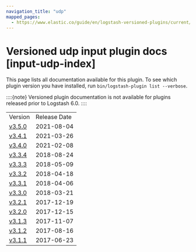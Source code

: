 ```yaml
---
navigation_title: "udp"
mapped_pages:
  - https://www.elastic.co/guide/en/logstash-versioned-plugins/current/input-udp-index.html
---
```


# Versioned udp input plugin docs [input-udp-index]


This page lists all documentation available for this plugin.  To see which plugin version you have installed, run `bin/logstash-plugin list --verbose`.

::::{note}
Versioned plugin documentation is not available for plugins released prior to Logstash 6.0.
::::


|     |     |
| --- | --- |
| Version | Release Date |
| [v3.5.0](v3-5-0-plugins-inputs-udp.md) | 2021-08-04 |
| [v3.4.1](v3-4-1-plugins-inputs-udp.md) | 2021-03-26 |
| [v3.4.0](v3-4-0-plugins-inputs-udp.md) | 2021-02-08 |
| [v3.3.4](v3-3-4-plugins-inputs-udp.md) | 2018-08-24 |
| [v3.3.3](v3-3-3-plugins-inputs-udp.md) | 2018-05-09 |
| [v3.3.2](v3-3-2-plugins-inputs-udp.md) | 2018-04-18 |
| [v3.3.1](v3-3-1-plugins-inputs-udp.md) | 2018-04-06 |
| [v3.3.0](v3-3-0-plugins-inputs-udp.md) | 2018-03-21 |
| [v3.2.1](v3-2-1-plugins-inputs-udp.md) | 2017-12-19 |
| [v3.2.0](v3-2-0-plugins-inputs-udp.md) | 2017-12-15 |
| [v3.1.3](v3-1-3-plugins-inputs-udp.md) | 2017-11-07 |
| [v3.1.2](v3-1-2-plugins-inputs-udp.md) | 2017-08-16 |
| [v3.1.1](v3-1-1-plugins-inputs-udp.md) | 2017-06-23 |














